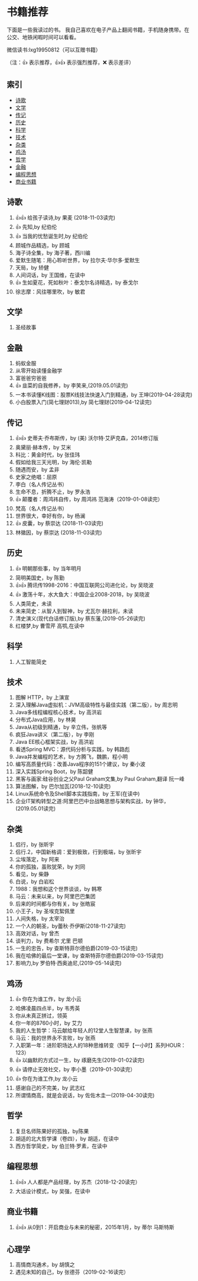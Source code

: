 # 书籍推荐

下面是一些我读过的书。
我自己喜欢在电子产品上翻阅书籍，手机随身携带。在公交、地铁闲暇时间可以看看。

微信读书:lxg19950812（可以互赠书籍）

（注：:+1: 表示推荐，:+1::+1: 表示强烈推荐，:x: 表示差评）

## 索引

- [诗歌](#诗歌)
- [文学](#文学)
- [传记](#传记)
- [历史](#历史)
- [科学](#科学)
- [技术](#技术)
- [杂类](#杂类)
- [鸡汤](#鸡汤)
- [哲学](#哲学)
- [金融](#金融)
- [编程思想](#编程思想)
- [商业书籍](#商业书籍)

## 诗歌

1. :+1::+1: 给孩子读诗,by 果麦 (2018-11-03读完)
1. :+1: 先知,by 纪伯伦
1. :+1: 当我的忧愁诞生时,by 纪伯伦
1. 顾城作品精选，by 顾城
1. 海子诗全集，by 海子著，西川编
1. 爱默生随笔：用心聆听世界，by 拉尔夫·华尔多·爱默生
1. 天局，by 矫健
1. 人间词话，by 王国维，在读中
1. :+1: 生如夏花，死如秋叶：泰戈尔名诗精选，by 泰戈尔
1. 徐志摩：风往哪里吹，by 敏君
 
## 文学

1. 圣经故事

## 金融

1. 蚂蚁金服
1. 从零开始读懂金融学
1. 富爸爸穷爸爸
1. :+1: 韭菜的自我修养，by 李笑来,(2019.05.01读完)
1. 一本书读懂K线图：股票K线技法快速入门到精通，by 王坤(2019-04-28读完)
1. 小白股票入门(简七理财013),by 简七理财(2019-04-12读完)

## 传记

1. :+1::+1: 史蒂夫·乔布斯传，by (美) 沃尔特·艾萨克森，2014修订版
1. 奥黛丽·赫本传，by 艾米
1. 科比：黄金时代，by 张佳玮
1. 假如给我三天光明，by 海伦·凯勒
1. 随遇而安，by 孟非
1. 史家之绝唱：屈原
1. 李白（名人传记丛书）
1. 生命不息，折腾不止，by 罗永浩
1. :+1: 颠覆者：周鸿祎自传，by 周鸿祎 范海涛（2019-01-08读完）
1. 梵高（名人传记丛书）
1. 世界很大，幸好有你，by 杨澜
1. :+1: 皮囊，by 蔡崇达 (2018-11-03读完)
1. 林徽因，by 蔡崇达 (2018-11-03读完)


## 历史

1. :+1: 明朝那些事，by 当年明月
1. 简明美国史，by 陈勤
1. :+1::+1: 腾讯传1998-2016：中国互联网公司进化论，by 吴晓波
1. :+1: 激荡十年，水大鱼大：中国企业2008-2018，by 吴晓波
1. 人类简史，未读
1. 未来简史：从智人到智神，by 尤瓦尔·赫拉利，未读
1. 清史演义(现代白话修订版),by 蔡东藩,(2019-05-26读完)
1. 红楼梦,by 曹雪芹 高鹗,在读中

## 科学

1. 人工智能简史

## 技术

1. 图解 HTTP，by 上演宣
1. 深入理解Java虚拟机：JVM高级特性与最佳实践（第二版），by 周志明
1. Java多线程编程核心技术，by 高洪岩
1. 分布式Java应用，by 林昊
1. Java从初级到精通，by 辛立伟，张帆等
1. 疯狂Java讲义（第二版），by 李刚
1. Java EE核心框架实战，by 高洪岩
1. 看透Spring MVC：源代码分析与实践，by 韩路彪
1. Java并发编程的艺术，by 方腾飞，魏鹏，程小明
1. 编写高质量代码：改善Java程序的151个建议，by 秦小波
1. 深入实践Spring Boot，by 陈韶健
1. 黑客与画家:硅谷创业之父Paul Graham文集,by Paul Graham,翻译 阮一峰
1. 算法图解，by 巴尔加瓦(2018-12-10读完)
1. Linux系统命令及Shell脚本实践指南，by 王军(在读中)
1. 企业IT架构转型之道:阿里巴巴中台战略思想与架构实战，by 钟华，(2019.05.01读完)

## 杂类

1. 侣行，by 张昕宇
1. 侣行.2，中国新格调：爱到极致，行到极端，by 张昕宇
1. 尘埃落定，by 阿来
1. 你的孤独，虽败犹荣，by 刘同
1. 看见，by 柴静
1. 白说，by 白岩松
1. 1988：我想和这个世界谈谈，by 韩寒
1. 马云：未来以来，by 阿里巴巴集团
1. 后来的时间都与你有关，by 张皓宸
1. 小王子，by 圣埃克絮佩里
1. 人间失格，by 太宰治
1. 一个人的朝圣，by蕾秋·乔伊斯(2018-11-27读完)
1. 高效对话，by 曾杰
1. 谈判力，by 费希尔 尤里 巴顿
1. 一生的忠告，by 查斯特菲尔德伯爵(2019-03-15读完)
1. 我在哈佛的最后一堂课，by 查斯特菲尔德伯爵(2019-03-15读完)
1. 影响力,by 罗伯特·西奥迪尼,(2019-05-14读完)

## 鸡汤

1. :+1: 你在为谁工作，by 龙小云
1. 哈佛凌晨四点半，by 韦秀英
1. 你从未真正拼过，领英
1. 你一年的8760小时，by 艾力
1. 我的人生哲学：马云献给年轻人的12堂人生智慧课，by 张燕
1. 马云：我的世界永不言败，by 张燕
1. 入职第一年：进阶职场达人的18种思维转变（知乎【一小时】系列HOUR：123）
1. :+1: 以幽默的方式过一生，by 琢磨先生(2019-01-02读完)
1. :+1: 请停止无效社交，by 李小墨（2019-01-30读完）
1. :+1: 你在为谁工作,by 龙小云
1. 感谢自己的不完美，by 武志红
1. 所谓情商高，就是会说话，by 佐佐木圭一(2019-04-30读完)

## 哲学

1. 复旦名师陈果好的孤独，by陈果
1. 胡适的北大哲学课（卷四），by 胡适，在读中
1. 西方哲学简史，by 伯兰特·罗素，在读中

## 编程思想

1. :+1::+1: 人人都是产品经理，by 苏杰（2018-12-20读完）
1. 大话设计模式，by 吴强，在读中

## 商业书籍

1. :+1::+1: 从0到1：开启商业与未来的秘密，2015年1月，by 蒂尔 马斯特斯

## 心理学

1. 高情商沟通术，by 胡慎之
1. 遇见未知的自己，by 张德芬（2019-02-16读完）

